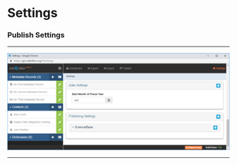 # Settings
### Publish Settings
---

![Date Settings](/assets/reference/settings/settings-date.png)

---
